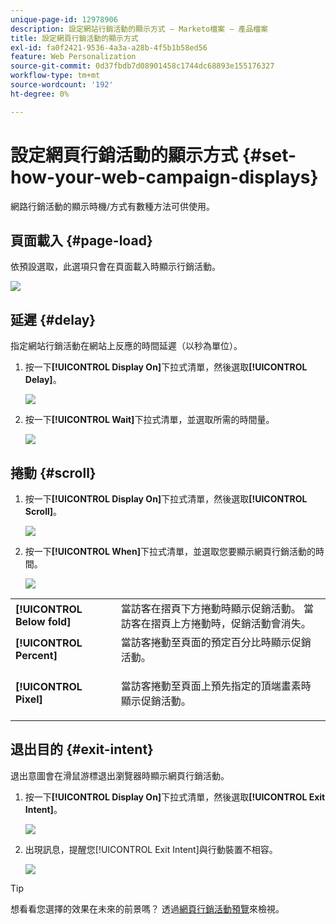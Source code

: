 ```yaml
---
unique-page-id: 12978906
description: 設定網站行銷活動的顯示方式 — Marketo檔案 — 產品檔案
title: 設定網頁行銷活動的顯示方式
exl-id: fa0f2421-9536-4a3a-a28b-4f5b1b58ed56
feature: Web Personalization
source-git-commit: 0d37fbdb7d08901458c1744dc68893e155176327
workflow-type: tm+mt
source-wordcount: '192'
ht-degree: 0%

---
```


# 設定網頁行銷活動的顯示方式 {#set-how-your-web-campaign-displays}

網路行銷活動的顯示時機/方式有數種方法可供使用。

## 頁面載入 {#page-load}

依預設選取，此選項只會在頁面載入時顯示行銷活動。

![](assets/pl1.png)

## 延遲 {#delay}

指定網站行銷活動在網站上反應的時間延遲（以秒為單位）。

1. 按一下&#x200B;**[!UICONTROL Display On]**&#x200B;下拉式清單，然後選取&#x200B;**[!UICONTROL Delay]**。

   ![](assets/d1.png)

1. 按一下&#x200B;**[!UICONTROL Wait]**&#x200B;下拉式清單，並選取所需的時間量。

   ![](assets/d2.png)

## 捲動 {#scroll}

1. 按一下&#x200B;**[!UICONTROL Display On]**&#x200B;下拉式清單，然後選取&#x200B;**[!UICONTROL Scroll]**。

   ![](assets/s1.png)

1. 按一下&#x200B;**[!UICONTROL When]**&#x200B;下拉式清單，並選取您要顯示網頁行銷活動的時間。

   ![](assets/s2.png)

<table> 
 <tbody> 
  <tr> 
   <td><strong>[!UICONTROL Below fold]</strong></td> 
   <td>當訪客在摺頁下方捲動時顯示促銷活動。 當訪客在摺頁上方捲動時，促銷活動會消失。</td> 
  </tr> 
  <tr> 
   <td><strong>[!UICONTROL Percent]</strong></td> 
   <td>當訪客捲動至頁面的預定百分比時顯示促銷活動。</td> 
  </tr> 
  <tr> 
   <td><strong>[!UICONTROL Pixel]</strong></td> 
   <td><p>當訪客捲動至頁面上預先指定的頂端畫素時顯示促銷活動。</p></td> 
  </tr> 
 </tbody> 
</table>

## 退出目的 {#exit-intent}

退出意圖會在滑鼠游標退出瀏覽器時顯示網頁行銷活動。

1. 按一下&#x200B;**[!UICONTROL Display On]**&#x200B;下拉式清單，然後選取&#x200B;**[!UICONTROL Exit Intent]**。

   ![](assets/ei1.png)

1. 出現訊息，提醒您[!UICONTROL Exit Intent]與行動裝置不相容。

   ![](assets/ei2.png)

>[!TIP]
>
>想看看您選擇的效果在未來的前景嗎？ 透過[網頁行銷活動預覽](/help/marketo/product-docs/web-personalization/working-with-web-campaigns/preview-and-test-a-web-campaign.md)來檢視。
